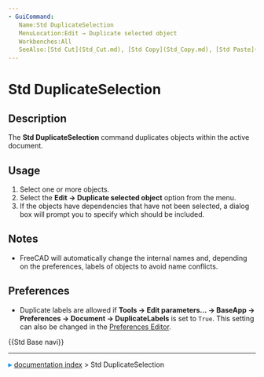 ```yaml
---
- GuiCommand:
   Name:Std DuplicateSelection
   MenuLocation:Edit → Duplicate selected object
   Workbenches:All
   SeeAlso:[Std Cut](Std_Cut.md), [Std Copy](Std_Copy.md), [Std Paste](Std_Paste.md)
---
```


# Std DuplicateSelection

## Description

The **Std DuplicateSelection** command duplicates objects within the active document.

## Usage

1.  Select one or more objects.
2.  Select the **Edit → Duplicate selected object** option from the menu.
3.  If the objects have dependencies that have not been selected, a dialog box will prompt you to specify which should be included.

## Notes

-   FreeCAD will automatically change the internal names and, depending on the preferences, labels of objects to avoid name conflicts.

## Preferences

-   Duplicate labels are allowed if **Tools → Edit parameters... → BaseApp → Preferences → Document → DuplicateLabels** is set to `True`. This setting can also be changed in the [Preferences Editor](Preferences_Editor#Document.md).




 {{Std Base navi}}



---
![](images/Right_arrow.png) [documentation index](../README.md) > Std DuplicateSelection
